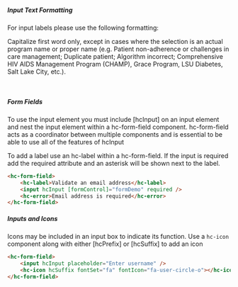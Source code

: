 ##### Input Text Formatting

For input labels please use the following formatting:

Capitalize first word only, except in cases where the selection is an actual program name or proper name (e.g. Patient non-adherence or challenges in care management; Duplicate patient; Algorithm incorrect; Comprehensive HIV AIDS Management Program (CHAMP), Grace Program, LSU Diabetes, Salt Lake City, etc.).

&nbsp;

##### Form Fields

To use the input element you must include [hcInput] on an input element and nest the input element within a hc-form-field component. hc-form-field acts as a coordinator between multiple components and is essential to be able to use all of the features of hcInput

To add a label use an hc-label within a hc-form-field. If the input is required add the required attribute and an asterisk will be shown next to the label.

```html
<hc-form-field>
    <hc-label>Validate an email address</hc-label>
    <input hcInput [formControl]="formDemo" required />
    <hc-error>Email address is required</hc-error>
</hc-form-field>
```

##### Inputs and Icons

Icons may be included in an input box to indicate its function. Use a `hc-icon` component along with either [hcPrefix] or [hcSuffix] to add an icon

```html
<hc-form-field>
    <input hcInput placeholder="Enter username" />
    <hc-icon hcSuffix fontSet="fa" fontIcon="fa-user-circle-o"></hc-icon>
</hc-form-field>
```
